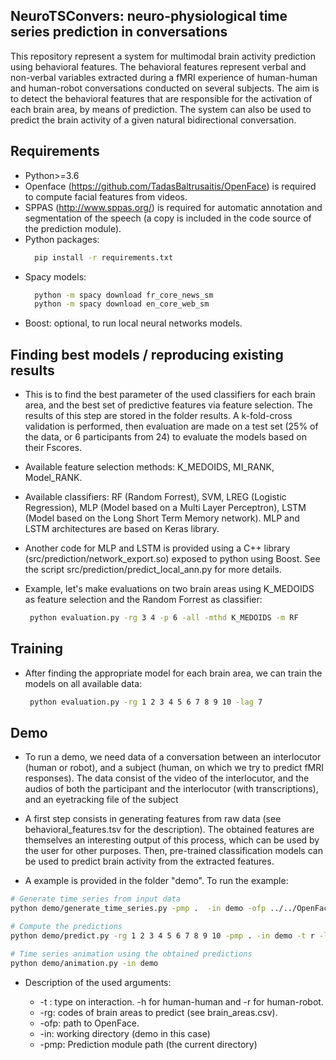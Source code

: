 <!--- ## Introduction --->
## NeuroTSConvers: neuro-physiological time series prediction in conversations
This repository represent a system for multimodal brain activity prediction using behavioral features. The behavioral features represent verbal and non-verbal variables extracted during a fMRI experience of human-human and human-robot conversations conducted on several subjects.
The aim is to detect the behavioral features that are responsible for the activation of each brain area, by means of prediction. The system can also be used to predict the brain activity of a given natural bidirectional conversation.  

## Requirements
  * Python>=3.6
  * Openface  (https://github.com/TadasBaltrusaitis/OpenFace) is required to compute facial features from videos.
  * SPPAS (http://www.sppas.org/) is required for automatic annotation and segmentation of the speech (a copy is included in the code source of the prediction module).
  * Python packages:
    ```bash
      pip install -r requirements.txt
    ```
  * Spacy  models:
    ```bash
      python -m spacy download fr_core_news_sm
      python -m spacy download en_core_web_sm
    ```
  * Boost: optional, to run local neural networks models.


## Finding best models / reproducing existing results
  * This is to find the best parameter of the used classifiers for each brain area, and the best set of predictive features via feature selection. The results of this step are stored in the folder results. A k-fold-cross validation is performed, then evaluation are made on a test set (25% of the data, or 6 participants from 24) to evaluate the models based on their Fscores.

  * Available feature selection methods: K_MEDOIDS, MI_RANK, Model_RANK.
  * Available classifiers: RF (Random Forrest), SVM, LREG (Logistic Regression), MLP (Model based on a Multi Layer Perceptron), LSTM (Model based on the Long Short Term Memory network). MLP and LSTM architectures are based on Keras library.

  * Another code for MLP  and LSTM is provided using a C++ library (src/prediction/network_export.so) exposed to python using Boost. See the script src/prediction/predict_local_ann.py for more details.

  * Example, let's make evaluations on two brain areas using K_MEDOIDS as feature selection and the Random Forrest as classifier:
    ```bash
     python evaluation.py -rg 3 4 -p 6 -all -mthd K_MEDOIDS -m RF
    ```

## Training
  * After finding the appropriate model for each brain area, we can train the models on all available data:
    ```bash
     python evaluation.py -rg 1 2 3 4 5 6 7 8 9 10 -lag 7
    ```
## Demo
  * To run a demo, we need data of a conversation between an interlocutor (human or robot), and a subject (human, on which we try to predict fMRI responses). The data consist of the video of the interlocutor, and the audios of both the participant and the interlocutor (with transcriptions), and an eyetracking file of the subject

  * A first step consists in generating features from raw data (see behavioral_features.tsv for the description). The obtained features are themselves an interesting output of this process, which can be used by the user for other purposes.
  Then, pre-trained classification models can be used to predict brain activity from the extracted features.

  * A example is provided in the folder "demo". To run the example:

  ```bash
  # Generate time series from input data
  python demo/generate_time_series.py -pmp .  -in demo -ofp ../../OpenFace

  # Compute the predictions
  python demo/predict.py -rg 1 2 3 4 5 6 7 8 9 10 -pmp . -in demo -t r -lag 7

  # Time series animation using the obtained predictions
  python demo/animation.py -in demo
  ```

  * Description of the used arguments:

    * -t : type on interaction. -h for human-human and -r for human-robot.
    * -rg: codes of brain areas to predict (see brain_areas.csv).
    * -ofp: path to OpenFace.
    * -in: working directory (demo in this case)
    * -pmp: Prediction module path (the current directory)
